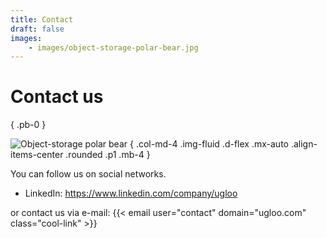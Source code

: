 ```yaml
---
title: Contact
draft: false
images:
    - images/object-storage-polar-bear.jpg
---
```


# Contact us
{ .pb-0 }

![Object-storage polar bear](images/object-storage-polar-bear.jpg "[img]Object-storage polar bear")
{ .col-md-4 .img-fluid .d-flex .mx-auto .align-items-center .rounded .p1 .mb-4 }

You can follow us on social networks.

- LinkedIn: https://www.linkedin.com/company/ugloo

or contact us via e-mail: {{< email user="contact" domain="ugloo.com" class="cool-link" >}}
